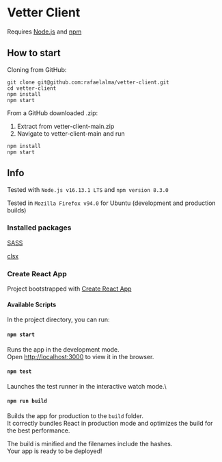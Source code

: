 # Vetter Client

Requires [Node.js](https://nodejs.org/en/) and [npm](https://www.npmjs.com/)

## How to start

Cloning from GitHub:

```
git clone git@github.com:rafaelalma/vetter-client.git
cd vetter-client
npm install
npm start
```

From a GitHub downloaded .zip:

1. Extract from vetter-client-main.zip
2. Navigate to vetter-client-main and run

```
npm install
npm start
```

## Info

Tested with `Node.js v16.13.1 LTS` and `npm version 8.3.0`

Tested in `Mozilla Firefox v94.0` for Ubuntu (development and production builds)

### Installed packages

[SASS](https://sass-lang.com/)

[clsx](https://www.npmjs.com/package/clsx)

### Create React App

Project bootstrapped with [Create React App](https://github.com/facebook/create-react-app)

#### Available Scripts

In the project directory, you can run:

#### `npm start`

Runs the app in the development mode.\
Open [http://localhost:3000](http://localhost:3000) to view it in the browser.

#### `npm test`

Launches the test runner in the interactive watch mode.\

#### `npm run build`

Builds the app for production to the `build` folder.\
It correctly bundles React in production mode and optimizes the build for the best performance.

The build is minified and the filenames include the hashes.\
Your app is ready to be deployed!
